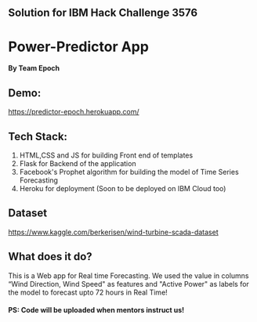 ## Solution for IBM Hack Challenge 3576

# Power-Predictor App
**By Team Epoch**

## Demo:
https://predictor-epoch.herokuapp.com/

## Tech Stack:
1. HTML,CSS and JS for building Front end of templates
2. Flask for Backend of the application
3. Facebook's Prophet algorithm for building the model of Time Series Forecasting
4. Heroku for deployment (Soon to be deployed on IBM Cloud too) 

## Dataset
https://www.kaggle.com/berkerisen/wind-turbine-scada-dataset

## What does it do?
This is a Web app for Real time Forecasting. We used the value in columns  “Wind Direction, Wind Speed" as features and "Active Power" as labels for the model to forecast upto 72 hours in Real Time!

#### PS: Code will be uploaded when mentors instruct us!
